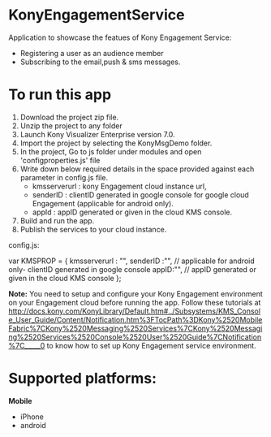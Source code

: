 KonyEngagementService
====================

Application to showcase the featues of Kony Engagement Service:
- Registering a user as an audience member
- Subscribing to the email,push & sms messages.

# To run this app

1. Download the project zip file.
2. Unzip the project to any folder
3. Launch Kony Visualizer Enterprise version 7.0.
4. Import the project by selecting the KonyMsgDemo folder.
5. In the project, Go to js folder under modules and open 'configproperties.js' file
6. Write down below required details in the space provided against each parameter in config.js file.
	* kmsserverurl :  kony Engagement cloud instance url,
	* senderID 	: clientID generated in google console for google cloud Engagement (applicable for android only). 
	* appId		: appID generated or given in the cloud KMS console.
7. Build and run the app.
8. Publish the services to your cloud instance.

 
config.js:

var KMSPROP = {
		kmsserverurl : "<Enter your Engagement cloud instance url...>",
		senderID :"<Enter your senderID..>", // applicable for android only- clientID generated in google console
		appID:"<Enter your app id...>", // appID generated or given in the cloud KMS console
};
	

**Note:**
You need to setup and configure your Kony Engagement environment on your Engagement cloud before running the app. Follow these tutorials 
at  http://docs.kony.com/KonyLibrary/Default.htm#../Subsystems/KMS_Console_User_Guide/Content/Notification.htm%3FTocPath%3DKony%2520MobileFabric%7CKony%2520Messaging%2520Services%7CKony%2520Messaging%2520Services%2520Console%2520User%2520Guide%7CNotification%7C_____0 
to know how to set up Kony Engagement service environment.

# Supported platforms:
**Mobile**
 * iPhone
 * android
